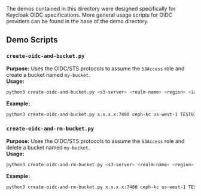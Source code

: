 The demos contained in this directory were designed specifically for Keycloak OIDC specifications. More general usage scripts for OIDC providers can be found in the base of the demo directory.

## Demo Scripts

### `create-oidc-and-bucket.py`

**Purpose:** Uses the OIDC/STS protocols to assume the `S3Access` role and create a bucket named `my-bucket`.\
**Usage:**

```bash
python3 create-oidc-and-bucket.py <s3-server> <realm-name> <region> <iam-client-id> <iam-client-password> <sts-client-id> <sts-client-password> <kc-server> <kc-client-id> <kc-client-secret> <thumbprint-file>
```

**Example:**

```bash
python3 create-oidc-and-bucket.py x.x.x.x:7480 ceph-kc us-west-1 TESTUID1 test123 TESTUID2 test321 y.y.y.y:8080 ceph-kc-client xxxxxxxxxxxxxxxxxxxxxxxxxxx thumbprints.txt
```

### `create-oidc-and-rm-bucket.py`

**Purpose:** Uses the OIDC/STS protocols to assume the `S3Access` role and delete a bucket named `my-bucket`.\
**Usage:**

```bash
python3 create-oidc-and-rm-bucket.py <s3-server> <realm-name> <region> <iam-client-id> <iam-client-password> <sts-client-id> <sts-client-password> <kc-server> <kc-client-id> <kc-client-secret> <thumbprint-file>
```

**Example:**

```bash
python3 create-oidc-and-rm-bucket.py x.x.x.x:7480 ceph-kc us-west-1 TESTUID1 test123 TESTUID2 test321 y.y.y.y:8080 ceph-kc-client xxxxxxxxxxxxxxxxxxxxxxxxxxx thumbprints.txt
```
